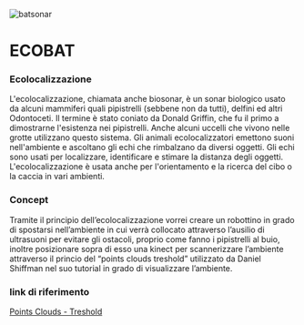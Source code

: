
![batsonar](https://user-images.githubusercontent.com/48655194/56868348-8f140700-69f1-11e9-9017-c680e01592a2.png)

# ECOBAT


### Ecolocalizzazione

<p>L'ecolocalizzazione, chiamata anche biosonar, è un sonar biologico usato da alcuni mammiferi quali pipistrelli (sebbene non da tutti), delfini ed altri Odontoceti. Il termine è stato coniato da Donald Griffin, che fu il primo a dimostrarne l'esistenza nei pipistrelli. Anche alcuni uccelli che vivono nelle grotte utilizzano questo sistema. Gli animali ecolocalizzatori emettono suoni nell'ambiente e ascoltano gli echi che rimbalzano da diversi oggetti. Gli echi sono usati per localizzare, identificare e stimare la distanza degli oggetti. L'ecolocalizzazione è usata anche per l'orientamento e la ricerca del cibo o la caccia in vari ambienti. </p>

### Concept

<p>Tramite il principio dell’ecolocalizzazione vorrei creare un robottino in grado di spostarsi nell’ambiente in cui verrà collocato attraverso l’ausilio di ultrasuoni per evitare gli ostacoli, proprio come fanno i pipistrelli al buio, inoltre posizionare sopra di esso una kinect per scannerizzare l’ambiente attraverso il princio del “points clouds treshold” utilizzato da Daniel Shiffman nel suo tutorial in grado di visualizzare l’ambiente.
</p>

### link di riferimento

[Points Clouds - Treshold](https://www.youtube.com/watch?v=E1eIg54clGo)
